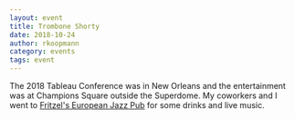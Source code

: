 ```yaml
---
layout: event
title: Trombone Shorty
date: 2018-10-24
author: rkoopmann
category: events
tags: event
---
```


The 2018 Tableau Conference was in New Orleans and the entertainment was at Champions Square outside the Superdome.
My coworkers and I went to [Fritzel's European Jazz Pub](https://fritzelsjazz.com) for some drinks and live music.
